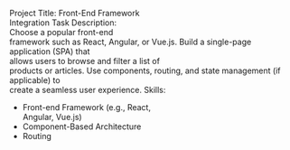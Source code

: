 Project Title: Front-End Framework  
Integration 
Task Description:  
 Choose a popular front-end  
framework such as React, Angular, or Vue.js.  Build a single-page application (SPA) that  
allows users to browse and filter a list of  
products or articles. Use components, routing,  and state management (if applicable) to  
create a seamless user experience. 
Skills: 
- Front-end Framework (e.g., React,  
Angular, Vue.js) 
- Component-Based Architecture 
- Routing
